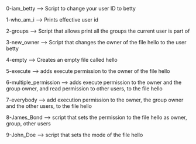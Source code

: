 0-iam_betty --> Script to change your user ID to betty

1-who_am_i --> Prints effective user id

2-groups --> Script that allows print  all the groups the current user is part of

3-new_owner --> Script that changes the owner of the file hello to the user betty

4-empty --> Creates an empty file called hello

5-execute --> adds execute permission to the owner of the file hello

6-multiple_permission --> adds execute permission to the owner and the group owner, and read permission to other users, to the file hello

7-everybody --> add execution permission to the owner, the group owner and the other users, to the file hello

8-James_Bond --> script that sets the permission to the file hello as owner, group, other users

9-John_Doe --> script that sets the mode of the file hello
